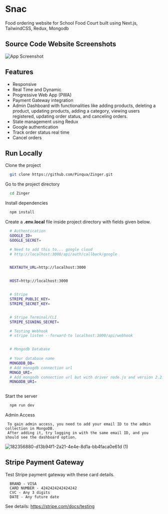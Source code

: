 <br/>  



# Snac

Food ordering website for School Food Court built using Next.js, TailwindCSS, Redux, Mongodb





## Source Code Website Screenshots

![App Screenshot](https://i.ibb.co/8x3ZGnG/zinger.gif)

  
## Features

- Responsive
- Real Time and Dynamic
- Progressive Web App (PWA)
- Payment Gateway integration
-  Admin Dashboard with functionalities like adding products, deleting a product, updating products, adding a category, viewing users registered, updating order status, and canceling orders.
- State management using Redux
- Google authentication
- Track order status real time
- Cancel orders


## Run Locally

Clone the project

```bash
  git clone https://github.com/Pinqua/Zinger.git
```

Go to the project directory

```bash
  cd Zinger
```

Install dependencies

```bash
  npm install
```

Create a **.env.local** file inside project directory with fields given below.

```bash
  # Authentication
  GOOGLE_ID=
  GOOGLE_SECRET=

  # Need to add this to... google cloud
  # http://localhost:3000/api/auth/callback/google


  NEXTAUTH_URL=http://localhost:3000


  HOST=http://localhost:3000


  # Stripe
  STRIPE_PUBLIC_KEY=
  STRIPE_SECRET_KEY=


  # Stripe Terminal/CLI
  STRIPE_SIGNING_SECRET=

  # Testing Webhook
  # stripe listen --forward-to localhost:3000/api/webhook


  # Mongodb Database
  
  # Your database name
  MONGODB_DB=
  # Add monogdb connection url 
  MONGO_URI=
  # Add mongodb connection url but with driver node.js and version 2.2.12 or later 
  MONGODB_URI=
  
```

Start the server

```bash
  npm run dev
```
 
Admin Access 

```
 To gain admin access, you need to add your email ID to the admin collection in MongoDB.
 After adding it, try logging in with the same email ID, and you should see the dashboard option.
```
![182356880-d13b94f1-2a21-4e4e-8d1a-bb4faca0e61d (1)](https://user-images.githubusercontent.com/69719134/235835845-66a9ba70-e8d3-47f3-a213-298fcf3d0b89.png)




## Stripe Payment Gateway

Test Stripe payment gateway with these card details.

```
  BRAND - VISA
  CARD NUMBER - 4242424242424242
  CVC - Any 3 digits
  DATE - Any future date
```

See details: https://stripe.com/docs/testing

<br/>
<br/>

  
